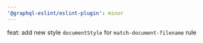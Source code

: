 ```yaml
---
'@graphql-eslint/eslint-plugin': minor
---
```


feat: add new style `documentStyle` for `match-document-filename` rule
